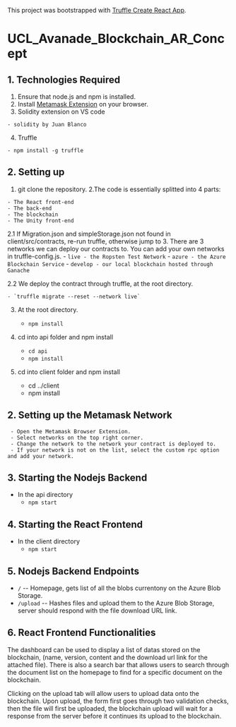 This project was bootstrapped with [Truffle Create React App](https://www.trufflesuite.com/boxes/truffle-create-react-app).

# UCL_Avanade_Blockchain_AR_Concept

## 1. Technologies Required

  1. Ensure that node.js and npm is installed.
  2. Install [Metamask Extension](https://metamask.io/) on your browser.  
  3. Solidity extension on VS code
  
    - solidity by Juan Blanco
  
  4. Truffle
  
    - npm install -g truffle

## 2. Setting up

  1. git clone the repository.
  2.The code is essentially splitted into 4 parts:
  
    - The React front-end
    - The back-end  
    - The blockchain
    - The Unity front-end

  2.1 If Migration.json and simpleStorage.json not found in client/src/contracts, re-run truffle, otherwise jump to 3. There are 3 networks we can deploy our contracts to. You can add your own networks in truffle-config.js.
    - `live - the Ropsten Test Network`
    - `azure - the Azure Blockchain Service`
    - `develop - our local blockchain hosted through Ganache`
  
  2.2 We deploy the contract through truffle, at the root directory.
  
    - `truffle migrate --reset --network live`
    
  3. At the root directory.
  
     - `npm install`
     
  4. cd into api folder and npm install
  
     - `cd api`
     - `npm install`
  
  5. cd into client folder and npm install
  
     - cd ../client
     - npm install
     
## 2. Setting up the Metamask Network

     - Open the Metamask Browser Extension.
     - Select networks on the top right corner.
     - Change the network to the network your contract is deployed to.
     - If your network is not on the list, select the custom rpc option and add your network.

## 3. Starting the Nodejs Backend

  - In the api directory 
    - `npm start`

## 4. Starting the React Frontend

  - In the client directory 
    - `npm start`
    
## 5. Nodejs Backend Endpoints

- `/` -- Homepage, gets list of all the blobs currentony on the Azure Blob Storage.
- `/upload` -- Hashes files and upload them to the Azure Blob Storage, server should respond with the file download URL link.

## 6. React Frontend Functionalities

The dashboard can be used to display a list of datas stored on the blockchain, (name, version, content and the download url link for the attached file). There is also a search bar that allows users to search through the document list on the homepage to find for a specific document on the blockchain.

Clicking on the upload tab will allow users to upload data onto the blockchain. Upon upload, the form first goes through two validation checks, then the file will first be uploaded, the blockchain upload will wait for a response from the server before it continues its upload to the blockchain.

